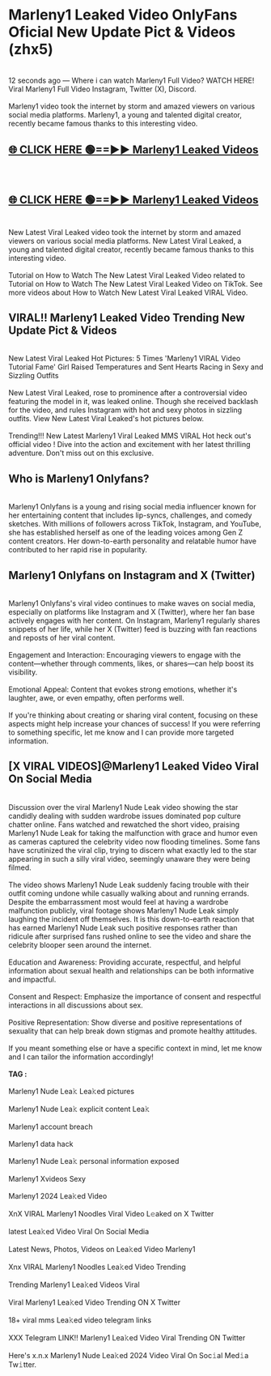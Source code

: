 # Marleny1 Leaked Video OnlyFans Oficial New Update Pict & Videos (zhx5)
<br>
12 seconds ago — Where i can watch Marleny1 Full Video? WATCH HERE! Viral Marleny1 Full Video Instagram, Twitter (X), Discord.
<br><br>
Marleny1 video took the internet by storm and amazed viewers on various social media platforms. Marleny1, a young and talented digital creator, recently became famous thanks to this interesting video.
<br>
<h2><a href="https://play.trustnlinepharmacy.us?title=Marleny1">🌐 CLICK HERE 🟢==►► Marleny1 Leaked Videos</a></h2>
<br>
<h2><a href="https://play.trustnlinepharmacy.us?title=Marleny1">🌐 CLICK HERE 🟢==►► Marleny1 Leaked Videos</a></h2>
<br>
New Latest Viral Leaked video took the internet by storm and amazed viewers on various social media platforms. New Latest Viral Leaked, a young and talented digital creator, recently became famous thanks to this interesting video.
<br><br>
Tutorial on How to Watch The New Latest Viral Leaked Video related to Tutorial on How to Watch The New Latest Viral Leaked Video on TikTok. See more videos about How to Watch New Latest Viral Leaked VIRAL Video.
<br>
<h2>VIRAL!! Marleny1 Leaked Video Trending New Update Pict & Videos</h2>
<br>
New Latest Viral Leaked Hot Pictures: 5 Times 'Marleny1 VIRAL Video Tutorial Fame' Girl Raised Temperatures and Sent Hearts Racing in Sexy and Sizzling Outfits
<br><br>
New Latest Viral Leaked, rose to prominence after a controversial video featuring the model in it, was leaked online. Though she received backlash for the video, and rules Instagram with hot and sexy photos in sizzling outfits. View New Latest Viral Leaked's hot pictures below.
<br><br>
Trending!!! New Latest Marleny1 Viral Leaked MMS VIRAL Hot heck out's official video ! Dive into the action and excitement with her latest thrilling adventure. Don't miss out on this exclusive.
<br>
<h2>Who is Marleny1 Onlyfans?</h2>
<br>
Marleny1 Onlyfans is a young and rising social media influencer known for her entertaining content that includes lip-syncs, challenges, and comedy sketches. With millions of followers across TikTok, Instagram, and YouTube, she has established herself as one of the leading voices among Gen Z content creators. Her down-to-earth personality and relatable humor have contributed to her rapid rise in popularity.
<br>
<h2>Marleny1 Onlyfans on Instagram and X (Twitter)</h2>
<br>
Marleny1 Onlyfans's viral video continues to make waves on social media, especially on platforms like Instagram and X (Twitter), where her fan base actively engages with her content. On Instagram, Marleny1 regularly shares snippets of her life, while her X (Twitter) feed is buzzing with fan reactions and reposts of her viral content.
<br><br>
Engagement and Interaction: Encouraging viewers to engage with the content—whether through comments, likes, or shares—can help boost its visibility.
<br><br>
Emotional Appeal: Content that evokes strong emotions, whether it's laughter, awe, or even empathy, often performs well.
<br><br>
If you're thinking about creating or sharing viral content, focusing on these aspects might help increase your chances of success! If you were referring to something specific, let me know and I can provide more targeted information.
<br>
<h2>[X VIRAL VIDEOS]@Marleny1 Leaked Video Viral On Social Media</h2>
<br>
Discussion over the viral Marleny1 Nude Leak video showing the star candidly dealing with sudden wardrobe issues dominated pop culture chatter online. Fans watched and rewatched the short video, praising Marleny1 Nude Leak for taking the malfunction with grace and humor even as cameras captured the celebrity video now flooding timelines. Some fans have scrutinized the viral clip, trying to discern what exactly led to the star appearing in such a silly viral video, seemingly unaware they were being filmed.
<br><br>
The video shows Marleny1 Nude Leak suddenly facing trouble with their outfit coming undone while casually walking about and running errands. Despite the embarrassment most would feel at having a wardrobe malfunction publicly, viral footage shows Marleny1 Nude Leak simply laughing the incident off themselves. It is this down-to-earth reaction that has earned Marleny1 Nude Leak such positive responses rather than ridicule after surprised fans rushed online to see the video and share the celebrity blooper seen around the internet.
<br><br>
Education and Awareness: Providing accurate, respectful, and helpful information about sexual health and relationships can be both informative and impactful.
<br><br>
Consent and Respect: Emphasize the importance of consent and respectful interactions in all discussions about sex.
<br><br>
Positive Representation: Show diverse and positive representations of sexuality that can help break down stigmas and promote healthy attitudes.
<br><br>
If you meant something else or have a specific context in mind, let me know and I can tailor the information accordingly!
<br><br>
<strong>TAG :</strong>
<br><br>
Marleny1 Nude Lea𝚔 Lea𝚔ed pictures
<br><br>
Marleny1 Nude Lea𝚔 explicit content Lea𝚔
<br><br>
Marleny1 account breach
<br><br>
Marleny1 data hack
<br><br>
Marleny1 Nude Lea𝚔 personal information exposed
<br><br>
Marleny1 Xvideos Sexy
<br><br>
Marleny1 2024 Lea𝚔ed Video
<br><br>
XnX VIRAL Marleny1 Noodles Viral Video L𝚎aked on X Twitter
<br><br>
latest Lea𝚔ed Video Viral On Social Media
<br><br>
Latest News, Photos, Videos on Lea𝚔ed Video Marleny1
<br><br>
Xnx VIRAL Marleny1 Noodles Lea𝚔ed Video Trending
<br><br>
Trending Marleny1 Lea𝚔ed Videos Viral
<br><br>
Viral Marleny1 Lea𝚔ed Video Trending ON X Twitter
<br><br>
18+ viral mms Lea𝚔ed video telegram links
<br><br>
XXX Telegram LINK!! Marleny1 Lea𝚔ed Video Viral Trending ON Twitter
<br><br>
Here's x.n.x Marleny1 Nude Lea𝚔ed 2024 Video Viral On Soc𝚒al Med𝚒a Tw𝚒tter.
